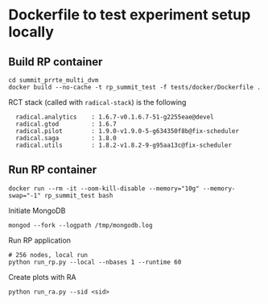 # Dockerfile to test experiment setup locally

## Build RP container
```
cd summit_prrte_multi_dvm
docker build --no-cache -t rp_summit_test -f tests/docker/Dockerfile .
```
RCT stack (called with `radical-stack`) is the following
```
  radical.analytics    : 1.6.7-v0.1.6.7-51-g2255eae@devel
  radical.gtod         : 1.6.7
  radical.pilot        : 1.9.0-v1.9.0-5-g634350f8b@fix-scheduler
  radical.saga         : 1.8.0
  radical.utils        : 1.8.2-v1.8.2-9-g95aa13c@fix-scheduler
```

## Run RP container
```
docker run --rm -it --oom-kill-disable --memory="10g" --memory-swap="-1" rp_summit_test bash
```
Initiate MongoDB
```
mongod --fork --logpath /tmp/mongodb.log
```
Run RP application
```
# 256 nodes, local run
python run_rp.py --local --nbases 1 --runtime 60
```
Create plots with RA
```
python run_ra.py --sid <sid>
```
